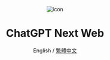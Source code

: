 <div align="center">
<img src="./docs/images/icon.svg" alt="icon"/>

<h1 align="center">ChatGPT Next Web</h1>

English / [繁體中文](./README_CN.md) 



</div>
